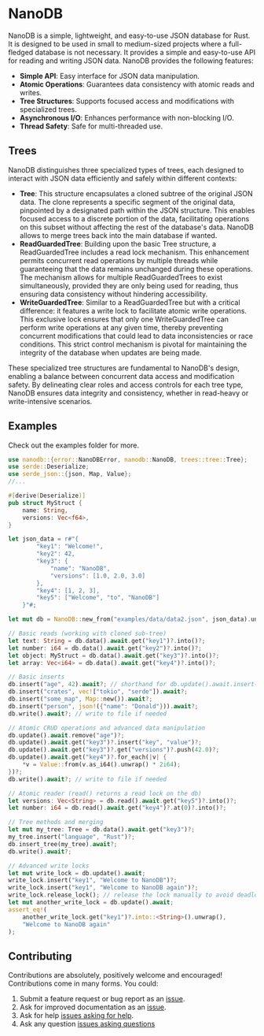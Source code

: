 # NanoDB
NanoDB is a simple, lightweight, and easy-to-use JSON database for Rust. It is designed to be used in small to medium-sized projects where a full-fledged database is not necessary. It provides a simple and easy-to-use API for reading and writing JSON data.
NanoDB provides the following features:
* **Simple API**: Easy interface for JSON data manipulation.
* **Atomic Operations**: Guarantees data consistency with atomic reads and writes.
* **Tree Structures**: Supports focused access and modifications with specialized trees.
* **Asynchronous I/O**: Enhances performance with non-blocking I/O.
* **Thread Safety**: Safe for multi-threaded use.


## Trees
NanoDB distinguishes three specialized types of trees, each designed to interact with JSON data efficiently and safely within different contexts:
* **Tree**: This structure encapsulates a cloned subtree of the original JSON data. The clone represents a specific segment of the original data, pinpointed by a designated path within the JSON structure. This enables focused access to a discrete portion of the data, facilitating operations on this subset without affecting the rest of the database's data. NanoDB allows to merge trees back into the main database if wanted.
* **ReadGuardedTree**: Building upon the basic Tree structure, a ReadGuardedTree includes a read lock mechanism. This enhancement permits concurrent read operations by multiple threads while guaranteeing that the data remains unchanged during these operations. The mechanism allows for multiple ReadGuardedTrees to exist simultaneously, provided they are only being used for reading, thus ensuring data consistency without hindering accessibility.
* **WriteGuardedTree**:  Similar to a ReadGuardedTree but with a critical difference: it features a write lock to facilitate atomic write operations. This exclusive lock ensures that only one WriteGuardedTree can perform write operations at any given time, thereby preventing concurrent modifications that could lead to data inconsistencies or race conditions. This strict control mechanism is pivotal for maintaining the integrity of the database when updates are being made.

These specialized tree structures are fundamental to NanoDB's design, enabling a balance between concurrent data access and modification safety. By delineating clear roles and access controls for each tree type, NanoDB ensures data integrity and consistency, whether in read-heavy or write-intensive scenarios.

## Examples
Check out the examples folder for more.
```rust
use nanodb::{error::NanoDBError, nanodb::NanoDB, trees::tree::Tree};
use serde::Deserialize;
use serde_json::{json, Map, Value};
//...

#[derive(Deserialize)]
pub struct MyStruct {
    name: String,
    versions: Vec<f64>,
}

let json_data = r#"{
		"key1": "Welcome!",
		"key2": 42,
		"key3": {
			"name": "NanoDB",
			"versions": [1.0, 2.0, 3.0]
		},
		"key4": [1, 2, 3],
		"key5": ["Welcome", "to", "NanoDB"]
	}"#;

let mut db = NanoDB::new_from("examples/data/data2.json", json_data).unwrap();

// Basic reads (working with cloned sub-tree)
let text: String = db.data().await.get("key1")?.into()?;
let number: i64 = db.data().await.get("key2")?.into()?;
let object: MyStruct = db.data().await.get("key3")?.into()?;
let array: Vec<i64> = db.data().await.get("key4")?.into()?;

// Basic inserts
db.insert("age", 42).await?; // shorthand for db.update().await.insert("age", 42)?;
db.insert("crates", vec!["tokio", "serde"]).await?;
db.insert("some_map", Map::new()).await?;
db.insert("person", json!({"name": "Donald"})).await?;
db.write().await?; // write to file if needed

// Atomic CRUD operations and advanced data manipulation
db.update().await.remove("age")?;
db.update().await.get("key3")?.insert("key", "value")?;
db.update().await.get("key3")?.get("versions")?.push(42.0)?;
db.update().await.get("key4")?.for_each(|v| {
	*v = Value::from(v.as_i64().unwrap() * 2i64);
})?;
db.write().await?; // write to file if needed

// Atomic reader (read() returns a read lock on the db)
let versions: Vec<String> = db.read().await.get("key5")?.into()?;
let number: i64 = db.read().await.get("key4")?.at(0)?.into()?;

// Tree methods and merging
let mut my_tree: Tree = db.data().await.get("key3")?;
my_tree.insert("language", "Rust")?;
db.insert_tree(my_tree).await?;
db.write().await?;

// Advanced write locks
let mut write_lock = db.update().await;
write_lock.insert("key1", "Welcome to NanoDB")?;
write_lock.insert("key1", "Welcome to NanoDB again")?;
write_lock.release_lock(); // release the lock manually to avoid deadlocks
let mut another_write_lock = db.update().await;
assert_eq!(
	another_write_lock.get("key1")?.into::<String>().unwrap(),
	"Welcome to NanoDB again"
);
```
## Contributing

Contributions are absolutely, positively welcome and encouraged! Contributions
come in many forms. You could:

  1. Submit a feature request or bug report as an [issue].
  2. Ask for improved documentation as an [issue].
  3. Ask for help [issues asking for help].
  4. Ask any question [issues asking questions]

[issue]: https://github.com/2bonahill/nanodb/issues
[issues asking for help]: https://github.com/2bonahill/nanodb/labels/help%20wanted
[issues asking questions]: https://github.com/2bonahill/nanodb/labels/question